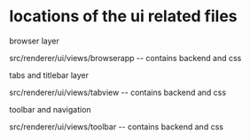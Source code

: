 
# locations of the ui related files

browser layer

src/renderer/ui/views/browserapp -- contains backend and css

tabs and titlebar layer

src/renderer/ui/views/tabview -- contains backend and css

toolbar and navigation

src/renderer/ui/views/toolbar -- contains backend and css